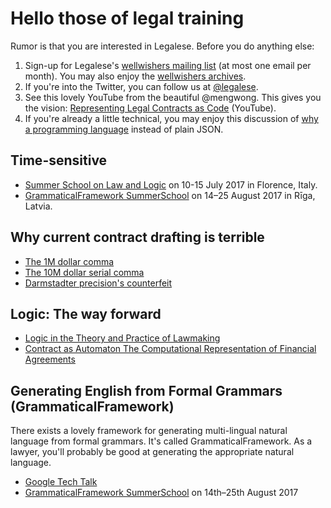 # Hello those of legal training

Rumor is that you are interested in Legalese.  Before you do anything else:

1. Sign-up for Legalese's [wellwishers mailing list](http://wellwishers.lists.legalese.com) (at most one email per month).  You may also enjoy the [wellwishers archives](https://groups.google.com/a/lists.legalese.com/forum/#%21forum/wellwishers).
2. If you're into the Twitter, you can follow us at [@legalese](http://twitter.com/legalese).
3. See this lovely YouTube from the beautiful @mengwong.  This gives you the vision: [Representing Legal Contracts as Code](https://www.youtube.com/watch?v=RNm1aY-Umew) (YouTube).
4. If you're already a little technical, you may enjoy this discussion of [why a programming language](https://medium.com/@Legalese/code-is-law-is-code-4492c864f33f) instead of plain JSON. 


## Time-sensitive
* [Summer School on Law and Logic](https://lawandlogic.org/) on 10-15 July 2017 in Florence, Italy.
* [GrammaticalFramework SummerSchool](http://school.grammaticalframework.org/2017/) on 14–25 August 2017 in Rīga, Latvia.


## Why current contract drafting is terrible
* [The 1M dollar comma](http://www.nytimes.com/2006/10/25/business/worldbusiness/25comma.html)
* [The 10M dollar serial comma](http://www.newyorker.com/culture/culture-desk/a-few-words-about-that-ten-million-dollar-serial-comma)
* [Darmstadter precision's counterfeit](https://dl.dropboxusercontent.com/u/3308162/darmstadter%20precision's%20counterfeit%2025758526.pdf)


## Logic: The way forward
* [Logic in the Theory and Practice of Lawmaking](https://dl.dropboxusercontent.com/u/3308162/Logic%20in%20the%20Theory%20and%20Practice%20of%20Lawmaking.pdf)
* [Contract as Automaton The Computational Representation of Financial Agreements](https://financialresearch.gov/working-papers/files/OFRwp-2015-04_Contract-as-Automaton-The-Computational-Representation-of-Financial-Agreements.pdf)


## Generating English from Formal Grammars (GrammaticalFramework)
There exists a lovely framework for generating multi-lingual natural language from formal grammars.  It's called GrammaticalFramework.  As a lawyer, you'll probably be good at generating the appropriate natural language.
* [Google Tech Talk](https://www.youtube.com/watch?v=x1LFbDQhbso)
* [GrammaticalFramework SummerSchool](http://school.grammaticalframework.org/2017/) on 14th–25th August 2017

